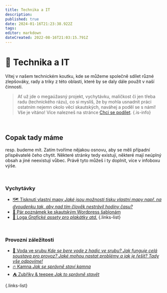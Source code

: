 ```yaml
---
title: Technika a IT
description: 
published: true
date: 2024-01-16T21:23:38.922Z
tags: 
editor: markdown
dateCreated: 2022-08-16T21:03:15.791Z
---
```


# :wrench: Technika a IT
Vítej v našem technickém koutku, kde se můžeme společně sdílet různé zlepšováky, rady a triky z této oblasti, které by se daly dále použít v naší činnosti. 

> Ať už jde o megaúžasný projekt, vychytávku, maličkost či jen třeba radu (technického rázu), co si myslíš, že by mohla usnadnit práci ostatním nejemn okolo věcí skautských, naváhej a poděl se s námi! Vše je vítáno!
Více nalezneš na stránce [Chci se podílet](/owiki/chci_se_podilet).
{.is-info}

<br>

## Copak tady máme
resp. budeme mít. Zatím tvoříme nějakou osnovu, aby se měli případní přispěvatelé čeho chytit. Některé stránky tedy existují, některé mají neúplný obsah a jiné neexistují vůbec. Právě tyto můžeš i ty doplnit, více v infoboxu výše.

<br>

### Vychytávky
- [:world_map: Tisknutí vlastní mapy *Jaké jsou možnosti tisku vlastní mapy např. na dvoudenku tak, aby nad tím člověk nestrávil hodiny času?*](map2print)
- [:memo: Pár poznámek ke skautským Wordpress šablonám](wp_sablony)
- [:link: Loga *Grafické assety pro plakátky atd.*](/oddily/loga)
{.links-list}

<br>

### Provozní záležitosti
- [:potable_water: Voda ve srubu *Kde se bere vode z hadic ve srubu? Jak funguje celá soustava pro provoz? Jaké mohou nastat problémy a jak je řešit? Tady vše odpovíme!*](voda_srub)
- [:fire: Kamna *Jak se správně staví kamna*](kamna)
- [:tent: Zubříky & teepee *Jak to správně stavět*](kamna)

{.links-list}